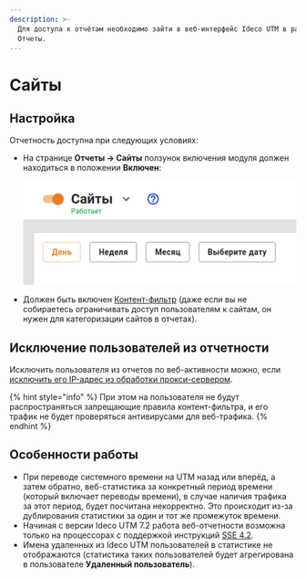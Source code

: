```yaml
---
description: >-
  Для доступа к отчётам необходимо зайти в веб-интерфейс Ideco UTM в раздел
  Отчеты.
---
```


# Сайты

## Настройка

Отчетность доступна при следующих условиях:

*   На странице **Отчеты -> Сайты** ползунок включения модуля должен находиться в положении **Включен**:

    <img src="../../.gitbook/assets/reports.png" alt="reports.png" data-size="original">
* Должен быть включен [Контент-фильтр](../access-rules/content-filter/) (даже если вы не собираетесь ограничивать доступ пользователям к сайтам, он нужен для категоризации сайтов в отчетах).

## Исключение пользователей из отчетности

Исключить пользователя из отчетов по веб-активности можно, если [исключить его IP-адрес из обработки прокси-сервером](../services/proxy/exclusions.md).

{% hint style="info" %}
При этом на пользователя не будут распространяться запрещающие правила контент-фильтра, и его трафик не будет проверяться антивирусами для веб-трафика.
{% endhint %}

## Особенности работы

* При переводе системного времени на UTM назад или вперёд, а затем обратно, веб-статистика за конкретный период времени (который включает переводы времени), в случае наличия трафика за этот период, будет посчитана некорректно. Это происходит из-за дублирования статистики за один и тот же промежуток времени.
* Начиная с версии Ideco UTM 7.2 работа веб-отчетности возможна только на процессорах с поддержкой инструкций [SSE 4.2](https://ru.wikipedia.org/wiki/SSE4).
* Имена удаленных из Ideco UTM пользователей в статистике не отображаются (статистика таких пользователей будет агрегирована в пользователе **Удаленный пользователь**).
